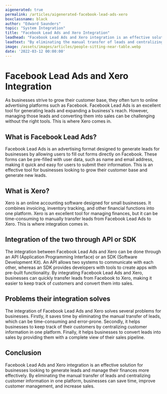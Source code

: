 ```yaml
---
aigenerated: true
permalink: /articles/aigenerated-facebook-lead-ads-xero
boxclassname: black
author: "Edward Saunders"
topic: "System Integration"
title: "Facebook Lead Ads and Xero Integration"
leadhead: "Facebook Lead Ads and Xero integration is an effective solution for businesses looking to generate leads and manage their finances more effectively"
leadtext: "By eliminating the manual transfer of leads and centralizing customer information in one platform, businesses can save time, improve customer management, and increase sales."
image: /assets/images/articles/people-sitting-near-table.webp
date: '2022-03-12 00:00:00'
---
```

<div class="arttext">    <h1>Facebook Lead Ads and Xero Integration</h1>
    <p>As businesses strive to grow their customer base, they often turn to online advertising platforms such as Facebook. Facebook Lead Ads is an excellent tool for generating leads and expanding a business's reach. However, managing those leads and converting them into sales can be challenging without the right tools. This is where Xero comes in.</p>
    <h2>What is Facebook Lead Ads?</h2>
    <p>Facebook Lead Ads is an advertising format designed to generate leads for businesses by allowing users to fill out forms directly on Facebook. These forms can be pre-filled with user data, such as name and email address, making it quick and easy for users to submit their information. This is an effective tool for businesses looking to grow their customer base and generate new leads.</p>
    <h2>What is Xero?</h2>
    <p>Xero is an online accounting software designed for small businesses. It combines invoicing, inventory tracking, and other financial functions into one platform. Xero is an excellent tool for managing finances, but it can be time-consuming to manually transfer leads from Facebook Lead Ads to Xero. This is where integration comes in.</p>
    <h2>Integration of the two through API or SDK</h2>
    <p>The integration between Facebook Lead Ads and Xero can be done through an API (Application Programming Interface) or an SDK (Software Development Kit). An API allows two systems to communicate with each other, whereas an SDK provides developers with tools to create apps with pre-built functionality. By integrating Facebook Lead Ads and Xero, businesses can quickly transfer leads from Facebook to Xero, making it easier to keep track of customers and convert them into sales.</p>
    <h2>Problems their integration solves</h2>
    <p>The integration of Facebook Lead Ads and Xero solves several problems for businesses. Firstly, it saves time by eliminating the manual transfer of leads, which can be time-consuming and error-prone. Secondly, it helps businesses to keep track of their customers by centralizing customer information in one platform. Finally, it helps businesses to convert leads into sales by providing them with a complete view of their sales pipeline.</p>
    <h2>Conclusion</h2>
    <p>Facebook Lead Ads and Xero integration is an effective solution for businesses looking to generate leads and manage their finances more effectively. By eliminating the manual transfer of leads and centralizing customer information in one platform, businesses can save time, improve customer management, and increase sales.</p>
</div>